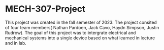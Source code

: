 # MECH-307-Project

This project was created in the fall semester of 2023. The project consited of four team members( Nathan Pardoen, Jack Cavo, Haydn Simpson, Justin Rudrow). The goal of this project was to intergrate electrical and mechanical systems into a single device based on what learned in lecture and in lab.
